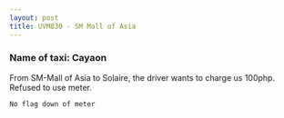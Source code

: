 ```yaml
---
layout: post
title: UVM830 - SM Mall of Asia
---
```


### Name of taxi: Cayaon

From SM-Mall of Asia to Solaire, the driver wants to charge us 100php. Refused to use meter.

```No flag down of meter```
